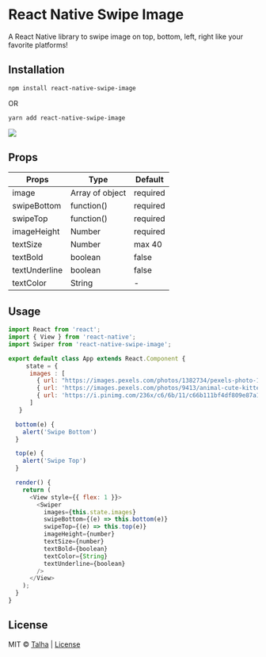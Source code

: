 # React Native Swipe Image

A React Native library to swipe image on top, bottom, left, right like your favorite platforms!

## Installation

```bash
npm install react-native-swipe-image
```
OR

```bash
yarn add react-native-swipe-image
```

![](https://media.giphy.com/media/JTIYENN2XFepCE0g9n/giphy.gif)


## Props


| Props | Type | Default |
| --- | --- | --- |
| image | Array of object | required |
| swipeBottom | function() | required |
| swipeTop | function() | required |
| imageHeight | Number | required |
| textSize | Number | max 40 |
| textBold | boolean | false |
| textUnderline | boolean | false |
| textColor | String | - |


## Usage

```javaScript
import React from 'react';
import { View } from 'react-native';
import Swiper from 'react-native-swipe-image';

export default class App extends React.Component {
     state = {
      images : [
        { url: "https://images.pexels.com/photos/1382734/pexels-photo-1382734.jpeg?auto=compress&cs=tinysrgb&dpr=1&w=500", name:"shakira" },
        { url: 'https://images.pexels.com/photos/9413/animal-cute-kitten-cat.jpg?cs=srgb&dl=adorable-animal-cat-9413.jpg&fm=jpg', name: "cat" },
        { url: 'https://i.pinimg.com/236x/c6/6b/11/c66b111bf4df809e87a1208f75d2788b.jpg', name: "baby" }
      ]
   }

  bottom(e) {
    alert('Swipe Bottom')
  }

  top(e) {
    alert('Swipe Top')
  }

  render() {
    return (
      <View style={{ flex: 1 }}>
        <Swiper
          images={this.state.images}
          swipeBottom={(e) => this.bottom(e)}
          swipeTop={(e) => this.top(e)}
          imageHeight={number}
          textSize={number}
          textBold={boolean}
          textColor={String}
          textUnderline={boolean}
        />
      </View>
    );
  }
}
```
## License
MIT © [Talha](https://github.com/Talha-Jawed) |
[License](https://choosealicense.com/licenses/mit/) 
